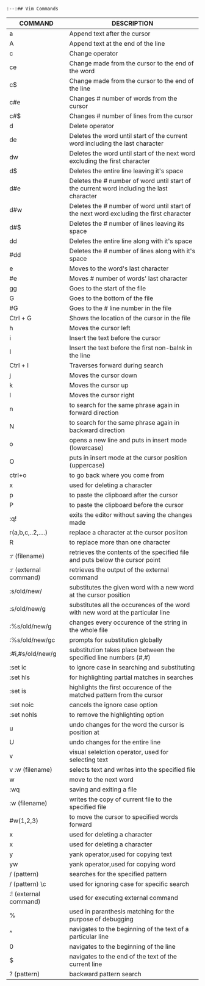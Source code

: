     :--:## Vim Commands
| COMMAND | DESCRIPTION |
| --- | --- |
| a | Append text after the cursor |
| A | Append text at the end of the line |
| c | Change operator |
| ce | Change made from the cursor to the end of the word |
| c$ | Change made from the cursor to the end of the line |
| c#e | Changes # number of words from the cursor |
| c#$ | Changes # number of lines from the cursor | 
| d | Delete operator |
| de |  Deletes the word until start of the current word including the last character | 
| dw | Deletes the word until start of the next word excluding the first character |
| d$ | Deletes the entire line leaving it's space |
| d#e | Deletes the # number of word until start of the current word including the last character |
| d#w | Deletes the # number of word until start of the next word excluding the first character | 
| d#$ | Deletes the # number of lines leaving its space | 
| dd | Deletes the entire line along with it's space |
| #dd | Deletes the # number of lines along with it's space | 
| e | Moves to the word's last character |
| #e | Moves # number of words' last character |
| gg | Goes to the start  of the file |
| G | Goes to the bottom of the file |
| #G | Goes to the # line number in the file | 
| Ctrl + G | Shows the location of the cursor in the file |
| h | Moves the cursor left | 
| i | Insert the text before the cursor |
| I | Insert the text before the first non-balnk in the line |
| Ctrl + I | Traverses forward during search |
| j | Moves the cursor down |
| k | Moves the cursor up |
| l |  Moves the cursor right |   
|n|to search for the same phrase again in forward direction|
|N|to search for the same phrase again in backward direction|
|o|opens a new line and puts in insert mode (lowercase)|
|O|puts in insert mode at the cursor position (uppercase)|
|ctrl+o|to go back where you come from|
|x|used for deleting a character|
|p|to paste the clipboard after the cursor|
|P|to paste the clipboard before the cursor|
|:q!|exits the editor without saving the changes made|
|r(a,b,c,..2,....)|replace a character at the cursor posiiton|
|R|to replace more than one character|
|:r (filename)|retrieves the contents of the specified file and puts below the cursor point|
|:r (external command)|retrieves the output of the external command|
|:s/old/new/|substitutes the given word with a new word at the cursor position|
|:s/old/new/g|substitutes all the occurences  of the word with new word at the particular line|
|:%s/old/new/g|changes every occurence of the string in the whole file|
|:%s/old/new/gc|prompts for substitution globally|
|:#i,#s/old/new/g|substitution takes place between the specified line numbers (#,#)|
|:set ic|to ignore case in searching and substituting|
|:set hls|for highlighting partial matches in searches|
|:set is|highlights the first occurence of the matched pattern from the cursor|
|:set noic|cancels the ignore case option|
|:set nohls|to remove the highlighting option|
|u|undo changes for the word the cursor is position at|
|U|undo changes for the entire line|
|v|visual selelction operator, used for selecting text|
|v :w (filename)|selects text and writes into the specified file|
|w|move to the next word|
|:wq|saving and exiting a file|
|:w (filename)|writes the copy of current file to the specified file|
|#w(1,2,3)|to move the cursor to specified words forward|
|x|used for deleting a character|
|x|used for deleting a character|
|y|yank operator,used for copying text|
|yw|yank operator,used for copying word|
|/ (pattern)|searches for the specified pattern|
|/ (pattern) \c|used for ignoring case for specific search|
|:! (external command)|used for executing external command|
|%|used in paranthesis matching for the purpose of debugging|
|^|navigates to the beginning of the text of a particular line|
|0|navigates to the beginning of the line|
|$|navigates to the end of the text of the current line|
|? (pattern)|backward pattern search|
